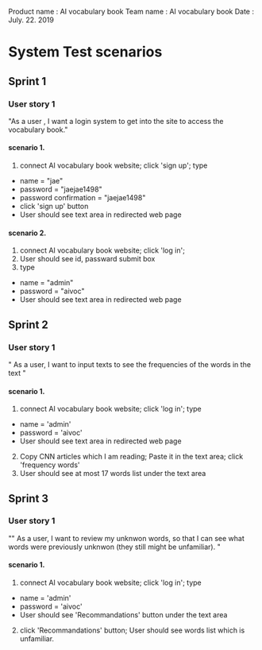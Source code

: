 Product name : AI vocabulary book
Team name    : AI vocabulary book
Date         : July. 22. 2019 

# System Test scenarios

## Sprint 1

### User story 1
"As a user , I want a login system to get into the site to access the vocabulary book."

#### scenario 1. 
1. connect AI vocabulary book website; click 'sign up'; type 
- name = "jae"
- password = "jaejae1498"
- password confirmation = "jaejae1498"
- click 'sign up' button
- User should see text area in redirected web page

#### scenario 2. 
1. connect AI vocabulary book website; click 'log in'; 
2. User should see id, passward submit box
3. type 
- name = "admin"
- password = "aivoc"
- User should see text area in redirected web page

## Sprint 2

### User story 1
" As a user, I want to input texts to see the frequencies of the words in the text "

#### scenario 1.
1. connect AI vocabulary book website; click 'log in'; type
- name = 'admin'
- password = 'aivoc'
- User should see text area in redirected web page
2. Copy CNN articles which I am reading; Paste it in the text area; click 'frequency words'
3. User should see at most 17 words list under the text area

## Sprint 3

### User story 1
"" As a user, I want to review my unknwon words, so that I can see what words were previously unknwon (they still might be unfamiliar). "

#### scenario 1.
1. connect AI vocabulary book website; click 'log in'; type 
- name = 'admin'
- password = 'aivoc'
- User should see 'Recommandations' button under the text area
2. click 'Recommandations' button; User should see words list which is unfamiliar.
